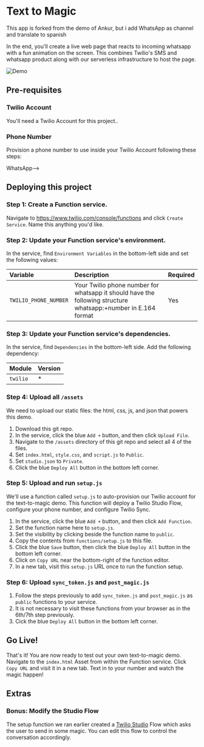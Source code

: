 # Text to Magic

This app is forked from the demo of Ankur, but i add WhatsApp as channel and translate to spanish 

In the end, you'll create a live web page that reacts to incoming whatsapp  with a fun animation on the screen. This combines Twilio's SMS and whatsapp product along with our serverless infrastructure to host the page.



![Demo](demo.gif)

## Pre-requisites

### Twilio Account

You'll need a Twilio Account for this project.. 

### Phone Number

Provision a phone number to use inside your Twilio Account following these steps: 

WhatsApp-->
## Deploying this project

### Step 1: Create a Function service.

Navigate to https://www.twilio.com/console/functions and click `Create Service`. Name this anything you'd like.

### Step 2: Update your Function service's environment.

In the service, find `Environment Variables` in the bottom-left side and set the following values:

| Variable              | Description | Required |
| :-------------------- | :----------------------------------------------------- | :-- |
| `TWILIO_PHONE_NUMBER` | Your Twilio phone number for whatsapp it should have the following structure whatsapp:+number in E.164 format | Yes |


### Step 3: Update your Function service's dependencies.

In the service, find `Dependencies` in the bottom-left side. Add the following dependency:

| Module              | Version |
| :-------------------- | :----------------------------------------------------- |
| `twilio` | * |

### Step 4: Upload all `/assets`

We need to upload our static files: the html, css, js, and json that powers this demo. 

1. Download this git repo.
2. In the service, click the blue `Add +` button, and then click `Upload File`.
3. Navigate to the `/assets` directory of this git repo and select all 4 of the files.
4. Set `index.html`, `style.css`, and `script.js` to `Public`. 
5. Set `studio.json` to `Private`. 
6. Click the blue `Deploy All` button in the bottom left corner.

### Step 5: Upload and run `setup.js`

We'll use a function called `setup.js` to auto-provision our Twilio account for the text-to-magic demo. This function will deploy a Twilio Studio Flow, configure your phone number, and configure Twilio Sync. 

1. In the service, click the blue `Add +` button, and then click `Add Function`.
2. Set the function name here to `setup.js`. 
3. Set the visibility by clicking beside the function name to `public`. 
4. Copy the contents from `functions/setup.js` to this file.
5. Click the blue `Save` button, then click the blue `Deploy All` button in the bottom left corner.
6. Click on `Copy URL` near the bottom-right of the function editor.
7. In a new tab, visit this `setup.js` URL once to run the function setup.

### Step 6: Upload `sync_token.js` and `post_magic.js`

1. Follow the steps previously to add `sync_token.js` and `post_magic.js` as `public` functions to your service. 
2. It is not necessary to visit these functions from your browser as in the 6th/7th step previously. 
3. Cick the blue `Deploy All` button in the bottom left corner.

## Go Live!

That's it! You are now ready to test out your own text-to-magic demo. Navigate to the `index.html` Asset from within the Function service. Click `Copy URL` and visit it in a new tab. Text in to your number and watch the magic happen!

## Extras

### Bonus: Modify the Studio Flow
The setup function we ran earlier created a [Twilio Studio](https://www.twilio.com/console/studio) Flow which asks the user to send in some magic. You can edit this flow to control the conversation accordingly.
